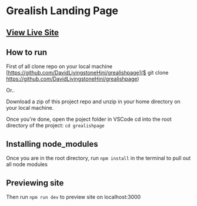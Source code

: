 # Grealish Landing Page

## [View Live Site](https://davidlivingstone-grealishpage-c31364.netlify.app/)

## How to run

First of all clone repo on your local machine [https://github.com/DavidLivingstoneHini/grealishpage]($ git clone https://github.com/DavidLivingstoneHini/grealishpage)

Or..

Download a zip of this project repo and unzip in your home directory on your local machine.

Once you're done, open the poject folder in VSCode cd into the root directory of the project: ``cd grealishpage``

## Installing node_modules

Once you are in the root directory, run ``npm install`` in the terminal to pull out all node modules

## Previewing site

Then run ``npm run dev`` to preview site on localhost:3000
